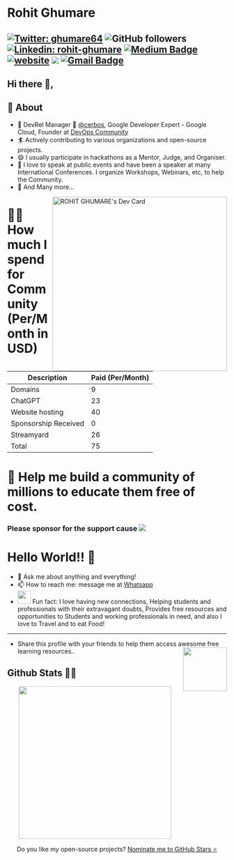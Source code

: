 # Rohit Ghumare
[![Twitter: ghumare64](https://img.shields.io/twitter/follow/ghumare64?style=social)](https://twitter.com/ghumare64)
![GitHub followers](https://img.shields.io/github/followers/rohitg00?label=Follow&style=social)
[![Linkedin: rohit-ghumare](https://img.shields.io/badge/-rohitghumare-blue?style=flat-square&logo=Linkedin&logoColor=white&link=https://www.linkedin.com/in/rohit-ghumare/)](https://www.linkedin.com/in/rohit-ghumare/) 
[![Medium Badge](https://img.shields.io/badge/-@ghumare64-03a57a?style=social&labelColor=black&logo=Medium&link=https://medium.com/@ghumare64/)](https://medium.com/@ghumare64/) 
[![website](https://img.shields.io/badge/Website-46a2f1.svg?&style=flat-square&logo=Google-Chrome&logoColor=white&link=https://linktr.ee/rohit_ghumare/)](https://linktr.ee/rohit_ghumare/)
![](https://visitor-badge.glitch.me/badge?page_id=rohitg00.rohitg00)
[![Gmail Badge](https://img.shields.io/badge/-GMail-c14438?style=social&logo=Gmail&logoColor=red&link=mailto:ghumare64@gmail.com)](mailto:ghumare64@gmail.com)
---
## Hi there 👋,           

## 🧐 About
- 🤠 DevRel Manager 🥑 [@cerbos](https://cerbos.dev), Google Developer Expert - Google Cloud, Founder at [DevOps Community](https://devopscommunity.in)
- 🏄‍ Actively contributing to various organizations and open-source projects.
- 😄 I usually participate in hackathons as a Mentor, Judge, and Organiser.
- 🌱 I love to speak at public events and have been a speaker at many International Conferences. I organize Workshops, Webinars, etc, to help the Community.
- 👯 And Many more...

<a href="https://app.daily.dev/ghumare64"><img src="https://api.daily.dev/devcards/219c6000ac524b478f609e0f429d4c56.png?r=d3h" align="right" width="400" alt="ROHIT GHUMARE's Dev Card"/></a>

# 🙇🏻 How much I spend for Community (Per/Month in USD)

| Description          | Paid (Per/Month) |
|----------------------|------------------|
| Domains              | 9                |
| ChatGPT              | 23               |
| Website hosting      | 40               |
| Sponsorship Received | 0                |
| Streamyard           | 26               |
| Total                | 75               |

# 🤝 Help me build a community of millions to educate them free of cost.
### Please sponsor for the support cause  [![](https://img.shields.io/static/v1?label=Sponsor&message=%E2%9D%A4&logo=GitHub&color=%23fe8e86)](https://github.com/sponsors/rohitg00)

# Hello World!! 🤔
- 💬 Ask me about anything and everything! 
- 📫 How to reach me: message me at [Whatsapp](https://wa.me/918286933169)
- <img src="https://media.giphy.com/media/LnQjpWaON8nhr21vNW/giphy.gif" width="30"> Fun fact: I love having new connections, Helping students and professionals with their extravagant doubts, Provides free resources and opportunities to Students and working professionals in need, and also I love to Travel and to eat Food!
---
- Share this profile with your friends to help them access awesome free learning resources.. <img src="https://aniwatch.to/images/share-icon.gif" align="right" width="100">


<h2>Github Stats 🐙🐱</h2>
<p align='center'>
  <a href="#"><img src="https://github-readme-stats.vercel.app/api?username=rohitg00&show_icons=true&count_private=true&theme=dark" width="350"></a>
<!--   <img src="https://codestats-readme.vercel.app/api?username=ghumare64&show_icons&theme=nightowl" alt="ghumare64's code::stats stats">
 -->
</p>

<p align='center'>
  Do you like my open-source projects? <a href='https://stars.github.com/nominate/'>Nominate me to GitHub Stars ⭐</a>
</p>

<!--
**rohitg00** is a ✨ _special_ ✨ repository because its `README.md` (this file) appears on your GitHub profile.



-->
